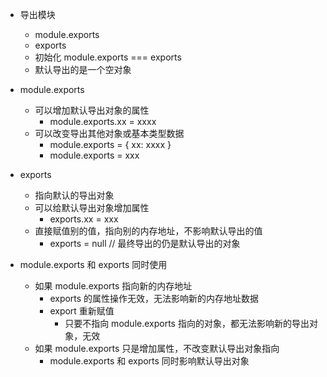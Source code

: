 - 导出模块
  - module.exports
  - exports
  - 初始化 module.exports === exports
  - 默认导出的是一个空对象

- module.exports
  - 可以增加默认导出对象的属性
    - module.exports.xx = xxxx
  - 可以改变导出其他对象或基本类型数据
    - module.exports = { xx: xxxx }
    - module.exports = xxx

- exports
  - 指向默认的导出对象
  - 可以给默认导出对象增加属性
    - exports.xx = xxx
  - 直接赋值别的值，指向别的内存地址，不影响默认导出的值
    - exports = null // 最终导出的仍是默认导出的对象

- module.exports 和 exports 同时使用
  - 如果 module.exports 指向新的内存地址
    - exports 的属性操作无效，无法影响新的内存地址数据
    - export 重新赋值
      - 只要不指向 module.exports 指向的对象，都无法影响新的导出对象，无效
  - 如果 module.exports 只是增加属性，不改变默认导出对象指向
    - module.exports 和 exports 同时影响默认导出对象



